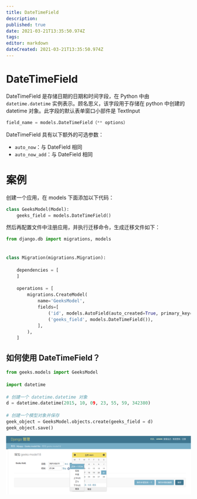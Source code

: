 ```yaml
---
title: DateTimeField
description: 
published: true
date: 2021-03-21T13:35:50.974Z
tags: 
editor: markdown
dateCreated: 2021-03-21T13:35:50.974Z
---
```


# DateTimeField

DateTimeField 是存储日期的日期和时间字段，在 Python 中由 `datetime.datetime` 实例表示。顾名思义，该字段用于存储在 python 中创建的 datetime 对象。此字段的默认表单窗口小部件是 TextInput

```python
field_name = models.DateTimeField（** options）
```

DateTimeField 具有以下额外的可选参数：

- `auto_now`：与 DateField 相同
- `auto_now_add`：与 DateField 相同

# 案例

创建一个应用，在 models 下面添加以下代码：

```python
class GeeksModel(Model): 
    geeks_field = models.DateTimeField() 
```
    
然后再配置文件中注册应用，并执行迁移命令，生成迁移文件如下：

```python
from django.db import migrations, models


class Migration(migrations.Migration):

    dependencies = [
    ]

    operations = [
        migrations.CreateModel(
            name='GeeksModel',
            fields=[
                ('id', models.AutoField(auto_created=True, primary_key=True, serialize=False, verbose_name='ID')),
                ('geeks_field', models.DateTimeField()),
            ],
        ),
    ]
```

## 如何使用 DateTimeField？

```python
from geeks.models import GeeksModel 

import datetime 

# 创建一个 datetime.datetime 对象
d = datetime.datetime(2015, 10, 09, 23, 55, 59, 342380) 

# 创建一个模型对象并保存
geek_object = GeeksModel.objects.create(geeks_field = d) 
geek_object.save() 
```

![datetimefield.png](/assets/web框架/django/模型字段/datetimefield.png)


